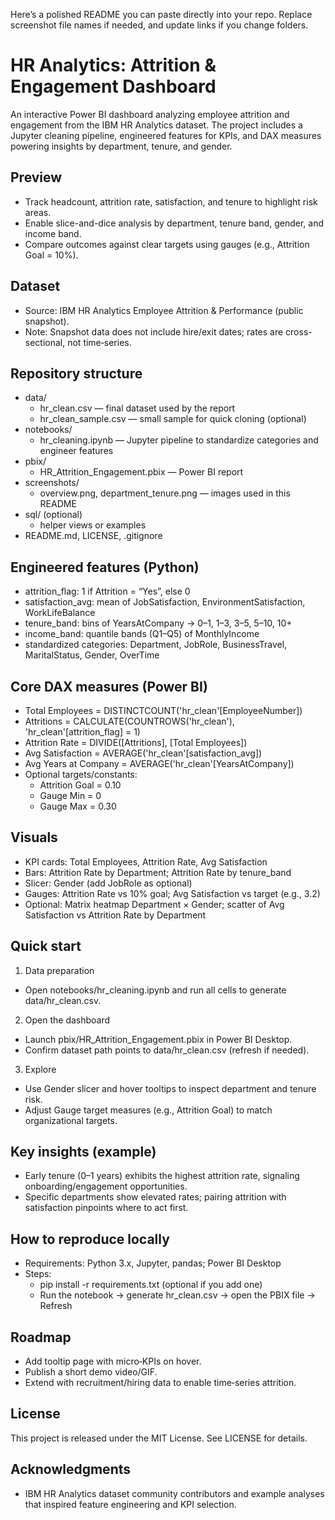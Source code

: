 Here’s a polished README you can paste directly into your repo. Replace screenshot file names if needed, and update links if you change folders.

# HR Analytics: Attrition & Engagement Dashboard

An interactive Power BI dashboard analyzing employee attrition and engagement from the IBM HR Analytics dataset. The project includes a Jupyter cleaning pipeline, engineered features for KPIs, and DAX measures powering insights by department, tenure, and gender.

## Preview


  


- Track headcount, attrition rate, satisfaction, and tenure to highlight risk areas.  
- Enable slice-and-dice analysis by department, tenure band, gender, and income band.  
- Compare outcomes against clear targets using gauges (e.g., Attrition Goal = 10%).

## Dataset

- Source: IBM HR Analytics Employee Attrition & Performance (public snapshot).  
- Note: Snapshot data does not include hire/exit dates; rates are cross-sectional, not time‑series.

## Repository structure

- data/  
  - hr_clean.csv — final dataset used by the report  
  - hr_clean_sample.csv — small sample for quick cloning (optional)  
- notebooks/  
  - hr_cleaning.ipynb — Jupyter pipeline to standardize categories and engineer features  
- pbix/  
  - HR_Attrition_Engagement.pbix — Power BI report  
- screenshots/  
  - overview.png, department_tenure.png — images used in this README  
- sql/ (optional)  
  - helper views or examples  
- README.md, LICENSE, .gitignore

## Engineered features (Python)

- attrition_flag: 1 if Attrition = “Yes”, else 0  
- satisfaction_avg: mean of JobSatisfaction, EnvironmentSatisfaction, WorkLifeBalance  
- tenure_band: bins of YearsAtCompany → 0–1, 1–3, 3–5, 5–10, 10+  
- income_band: quantile bands (Q1–Q5) of MonthlyIncome  
- standardized categories: Department, JobRole, BusinessTravel, MaritalStatus, Gender, OverTime

## Core DAX measures (Power BI)

- Total Employees = DISTINCTCOUNT('hr_clean'[EmployeeNumber])  
- Attritions = CALCULATE(COUNTROWS('hr_clean'), 'hr_clean'[attrition_flag] = 1)  
- Attrition Rate = DIVIDE([Attritions], [Total Employees])  
- Avg Satisfaction = AVERAGE('hr_clean'[satisfaction_avg])  
- Avg Years at Company = AVERAGE('hr_clean'[YearsAtCompany])  
- Optional targets/constants:  
  - Attrition Goal = 0.10  
  - Gauge Min = 0  
  - Gauge Max = 0.30

## Visuals

- KPI cards: Total Employees, Attrition Rate, Avg Satisfaction  
- Bars: Attrition Rate by Department; Attrition Rate by tenure_band  
- Slicer: Gender (add JobRole as optional)  
- Gauges: Attrition Rate vs 10% goal; Avg Satisfaction vs target (e.g., 3.2)  
- Optional: Matrix heatmap Department × Gender; scatter of Avg Satisfaction vs Attrition Rate by Department

## Quick start

1) Data preparation  
- Open notebooks/hr_cleaning.ipynb and run all cells to generate data/hr_clean.csv.

2) Open the dashboard  
- Launch pbix/HR_Attrition_Engagement.pbix in Power BI Desktop.  
- Confirm dataset path points to data/hr_clean.csv (refresh if needed).

3) Explore  
- Use Gender slicer and hover tooltips to inspect department and tenure risk.  
- Adjust Gauge target measures (e.g., Attrition Goal) to match organizational targets.

## Key insights (example)

- Early tenure (0–1 years) exhibits the highest attrition rate, signaling onboarding/engagement opportunities.  
- Specific departments show elevated rates; pairing attrition with satisfaction pinpoints where to act first.

## How to reproduce locally

- Requirements: Python 3.x, Jupyter, pandas; Power BI Desktop  
- Steps:  
  - pip install -r requirements.txt (optional if you add one)  
  - Run the notebook → generate hr_clean.csv → open the PBIX file → Refresh

## Roadmap

- Add tooltip page with micro‑KPIs on hover.  
- Publish a short demo video/GIF.  
- Extend with recruitment/hiring data to enable time‑series attrition.

## License

This project is released under the MIT License. See LICENSE for details.

## Acknowledgments

- IBM HR Analytics dataset community contributors and example analyses that inspired feature engineering and KPI selection.
